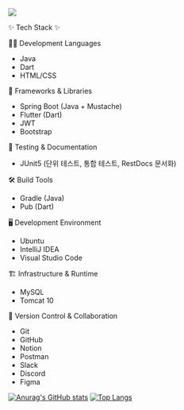 <img src="https://capsule-render.vercel.app/api?type=speech&color=c1e9fc&height=300&section=header&text=JunMin%20GitHub&fontSize=90" />

✨ Tech Stack ✨

🧑‍💻 Development Languages
- Java
- Dart
- HTML/CSS

🧱 Frameworks & Libraries
- Spring Boot (Java + Mustache)
- Flutter (Dart)
- JWT
- Bootstrap

🧪 Testing & Documentation
- JUnit5 (단위 테스트, 통합 테스트, RestDocs 문서화)

🛠 Build Tools
- Gradle (Java)
- Pub (Dart)

🖥 Development Environment
- Ubuntu
- IntelliJ IDEA
- Visual Studio Code

🏗 Infrastructure & Runtime
- MySQL
- Tomcat 10

🤝 Version Control & Collaboration
- Git
- GitHub
- Notion
- Postman
- Slack
- Discord
- Figma

[![Anurag's GitHub stats](https://github-readme-stats.vercel.app/api?username=JunMin0529)](https://github.com/anuraghazra/github-readme-stats)
[![Top Langs](https://github-readme-stats.vercel.app/api/top-langs/?username=JunMin0529&langs_count=8&layout=compact)](https://github.com/anuraghazra/github-readme-stats)

